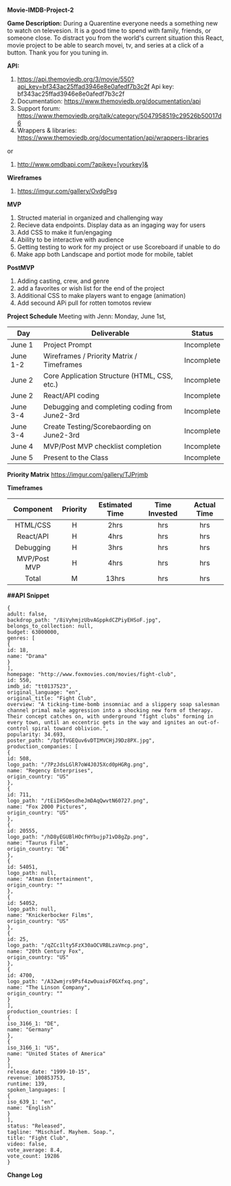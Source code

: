 **Movie-IMDB-Project-2**

**Game Description:** During a Quarentine everyone needs a something new to watch on televesion. It is a good time to spend with family, friends, or someone close. To distract you from the world's current situation this React, movie project to be able to search movei, tv, and series at a click of a button. Thank you for you tuning in. 

**API:**
1. https://api.themoviedb.org/3/movie/550?api_key=bf343ac25ffad3946e8e0afedf7b3c2f
Api key: bf343ac25ffad3946e8e0afedf7b3c2f
2. Documentation: https://www.themoviedb.org/documentation/api
3. Support forum: https://www.themoviedb.org/talk/category/5047958519c29526b50017d6
4. Wrappers & libraries: https://www.themoviedb.org/documentation/api/wrappers-libraries

or 

1. http://www.omdbapi.com/?apikey=[yourkey]&

**Wireframes**
1. https://imgur.com/gallery/OvdgPsg

**MVP**
1. Structed material in organized and challenging way
2. Recieve data endpoints. Display data as an ingaging way for users
3. Add CSS to make it fun/engaging
4. Ability to be interactive with audience
5. Getting testing to work for my project or use Scoreboard if unable to do
6. Make app both Landscape and portiot mode for mobile, tablet

**PostMVP**
1. Adding casting, crew, and genre
2. add a favorites or wish list for the end of the project
3. Additional CSS to make players want to engage (animation)
4. Add secound APi pull for rotten tomotos review

**Project Schedule**
Meeting with Jenn: Monday, June 1st, 

|  Day | Deliverable | Status
|---|---| ---|
|June 1| Project Prompt | Incomplete
|June 1-2| Wireframes / Priority Matrix / Timeframes | Incomplete
|June 2| Core Application Structure (HTML, CSS, etc.) | Incomplete
|June 2| React/API coding | Incomplete
|June 3-4| Debugging and completing coding from June2-3rd  | Incomplete
|June 3-4| Create Testing/Scorebaording on June2-3rd  | Incomplete
|June 4| MVP/Post MVP checklist completion | Incomplete
|June 5| Present to the Class| Incomplete

**Priority Matrix**
https://imgur.com/gallery/TJPrjmb

**Timeframes**

| Component | Priority | Estimated Time | Time Invested | Actual Time |
| :---: | :---: |  :---: | :---: | :---: |
| HTML/CSS | H | 2hrs| hrs | hrs|
| React/API| H | 4hrs| hrs  | hrs |
| Debugging | H | 3hrs| hrs | hrs |
| MVP/Post MVP | H | 4hrs| hrs | hrs|
| Total | M | 13hrs|  hrs |  hrs |

**##API Snippet**
```
{
adult: false,
backdrop_path: "/8iVyhmjzUbvAGppkdCZPiyEHSoF.jpg",
belongs_to_collection: null,
budget: 63000000,
genres: [
{
id: 18,
name: "Drama"
}
],
homepage: "http://www.foxmovies.com/movies/fight-club",
id: 550,
imdb_id: "tt0137523",
original_language: "en",
original_title: "Fight Club",
overview: "A ticking-time-bomb insomniac and a slippery soap salesman channel primal male aggression into a shocking new form of therapy. Their concept catches on, with underground "fight clubs" forming in every town, until an eccentric gets in the way and ignites an out-of-control spiral toward oblivion.",
popularity: 34.693,
poster_path: "/bptfVGEQuv6vDTIMVCHjJ9Dz8PX.jpg",
production_companies: [
{
id: 508,
logo_path: "/7PzJdsLGlR7oW4J0J5Xcd0pHGRg.png",
name: "Regency Enterprises",
origin_country: "US"
},
{
id: 711,
logo_path: "/tEiIH5QesdheJmDAqQwvtN60727.png",
name: "Fox 2000 Pictures",
origin_country: "US"
},
{
id: 20555,
logo_path: "/hD8yEGUBlHOcfHYbujp71vD8gZp.png",
name: "Taurus Film",
origin_country: "DE"
},
{
id: 54051,
logo_path: null,
name: "Atman Entertainment",
origin_country: ""
},
{
id: 54052,
logo_path: null,
name: "Knickerbocker Films",
origin_country: "US"
},
{
id: 25,
logo_path: "/qZCc1lty5FzX30aOCVRBLzaVmcp.png",
name: "20th Century Fox",
origin_country: "US"
},
{
id: 4700,
logo_path: "/A32wmjrs9Psf4zw0uaixF0GXfxq.png",
name: "The Linson Company",
origin_country: ""
}
],
production_countries: [
{
iso_3166_1: "DE",
name: "Germany"
},
{
iso_3166_1: "US",
name: "United States of America"
}
],
release_date: "1999-10-15",
revenue: 100853753,
runtime: 139,
spoken_languages: [
{
iso_639_1: "en",
name: "English"
}
],
status: "Released",
tagline: "Mischief. Mayhem. Soap.",
title: "Fight Club",
video: false,
vote_average: 8.4,
vote_count: 19286
}
```

**Change Log**